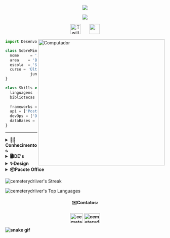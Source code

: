 <p align="center">

  <a href="https://github.com/cemeterydriiver/readme-typing-svg">
    <img src="https://readme-typing-svg.demolab.com/?lines=Ashlyn%20Iero&center=true&width=440&height=45&color=f75c7e&vCenter=true&pause=1000&size=22" /></a>
</p>
<p align="center">

  <a href="https://github.com/cemeterydriiver/readme-typing-svg">
    <img src="https://readme-typing-svg.demolab.com/?lines=Back-end%20web%20e%20app%20developer;Terceiro%20ano%20EM;Técnico%20em%20DS;Sempre%20aprendendo%20coisas%20novas&font=Fira%20Code&center=true&width=440&height=45&color=f75c7e&vCenter=true&pause=1000&size=22" /></a>
</p>

<p align="center">
  &#8287;&#8287;&#8287;&#8287;&#8287;
  <a href="https://twitter.com/ashluvspython"><img width="32px" alt="Twitter" title="Twitter" src="https://i.imgur.com/OXZM1L6.png"/></a>
  &#8287;&#8287;&#8287;&#8287;&#8287;
  <a href="https://discord.com/channels/@me" alt="Discord" title="Discord"><img width="32px" src="https://i.imgur.com/OViZO8J.png"/></a>
  &#8287;&#8287;&#8287;&#8287;&#8287;
</p>
<img src="https://raw.githubusercontent.com/MicaelliMedeiros/micaellimedeiros/master/image/computer-illustration.png" min-width="400px" max-width="400px" width="400px" align="right" alt="Computador">

```js
import Desenvolvedor from 'cemeterydriiver';

class SobreMim extends Desenvolvedor {
  nome     = 'Ashlyn Iero';
  area    = 'Back-end e data science';
  escola  = 'Sesi/Senai';
  curso = 'Último ano do técnico em desenvolvimento de sistemas,
           junto ao 3 ano do ensino médio';
}

class Skills extends Desenvolvedor {
  linguagens  = ['Java', 'Python', 'Java Script'];
  bibliotecas  = ['Pandas', 'NumPy', 'SciPy', 'TensorFlow', 'Scikit-Learn'
                 ,'MatplotLib', 'Keras'];
  frameworks = ['React', 'Vue', 'Fastify', 'Express'];
  api = ['PostMan'];
  devOps = ['Docker'];
  dataBases = ['Mongo', 'MySql', 'FireBase', 'PostGree'];
}
```


---

<div align="left">
  <details>
    <summary><b>👨‍💻Conhecimentos</b></summary>
    <p>
  <img alt="html5" src="https://img.shields.io/badge/-HTML5-E34F26?style=flat-square&logo=html5&logoColor=white" />
  <img alt="CSS" src="https://img.shields.io/badge/-CSS3-1572B6?style=flat-square&logo=CSS3&logoColor=white" />
  <img alt="js" src="https://img.shields.io/badge/-JavaScript-F7DF1E?style=flat-square&logo=CSS3&logoColor=white" />
  <img alt="TypeScript" src="https://img.shields.io/badge/-TypeScript-007ACC?style=flat-square&logo=typescript&logoColor=white" />
  <img alt="React" src="https://img.shields.io/badge/-React-45b8d8?style=flat-square&logo=react&logoColor=white" />
  <img alt="angular" src="https://img.shields.io/badge/-Angular-DD0031?style=flat-square&logo=angular&logoColor=white" />
  <img alt="Nodejs" src="https://img.shields.io/badge/-Nodejs-43853d?style=flat-square&logo=Node.js&logoColor=white" />
  <img alt="java" src="https://img.shields.io/badge/-Java-D35400?style=flat-square&logo=Java&logoColor=white" />
  <img alt="python" src="https://img.shields.io/badge/-Python-3776AB?style=flat-square&logo=Python&logoColor=white" />
  <img alt="MongoDB" src="https://img.shields.io/badge/-MongoDB-13aa52?style=flat-square&logo=mongodb&logoColor=white" />
  <img alt="MySql" src="https://img.shields.io/badge/-MySQL-4479A1?style=flat-square&logo=MySQL&logoColor=white" />
  <img alt="git" src="https://img.shields.io/badge/-Git-F05032?style=flat-square&logo=git&logoColor=white" />
  <img alt="npm" src="https://img.shields.io/badge/-NPM-CB3837?style=flat-square&logo=npm&logoColor=white" />
  <img alt="raspbery" src="https://img.shields.io/badge/-Raspberry-A22846?style=flat-square&logo=RaspberryPi&logoColor=white" />
  <img alt="wordpress" src="https://img.shields.io/badge/-WordPress-21759B?style=flat-square&logo=WordPress&logoColor=white" />
  <img alt="bootstrap" src="https://img.shields.io/badge/-Bootstrap-7952B3?style=flat-square&logo=Bootstrap&logoColor=white" />
  <img alt=".net" src="https://img.shields.io/badge/-.net-512BD4?style=flat-square&logo=.NET&logoColor=white" />
</p>
  </details>
</div>

<div align="left">
  <details>
    <summary><b>🖥IDE's</b></summary>
      <img alt="VsCode" src="https://img.shields.io/badge/-VsCode-007ACC?style=flat-square&logo=Visual Studio Code&logoColor=white" />
      <img alt="NetBeans" src="https://img.shields.io/badge/-NetBeans-1B6AC6?style=flat-square&logo=Apache NetBeans IDE&logoColor=white" />
      <img alt="Android Studio" src="https://img.shields.io/badge/-Android Studio-3DDC84?style=flat-square&logo=Android Studio&logoColor=white" />
      <img alt="Insomnia" src="https://img.shields.io/badge/-Insomnia-4000BF?style=flat-square&logo=Insomnia=white" />
     <img alt="PyCharm" src="https://img.shields.io/badge/-PyCharm-000000?style=flat-square&logo=PyCharm&logoColor=white" />
     <img alt="diagrams.net" src="https://img.shields.io/badge/-diagrams.net-F08705?style=flat-square&logo=diagrams.net&logoColor=white" />
  </details>
</div>

<div align="left">
  <details>
    <summary><b>✨Design</b></summary>
      <img alt="Photoshop" src="https://img.shields.io/badge/-Photoshop-31A8FF?style=flat-square&logo=Adobe Photoshop&logoColor=white" />
      <img alt="Illustrator" src="https://img.shields.io/badge/-Illustrator-FF9A00?style=flat-square&logo=Adobe Illustrator&logoColor=white" />
      <img alt="Lightroom" src="https://img.shields.io/badge/-Lightroom-31A8FF?style=flat-square&logo=Adobe Lightroom&logoColor=white" />
      <img alt="CorelDraw" src="https://img.shields.io/badge/-CorelDraw-428813?style=flat-square&logo=CorelDraw&logoColor=white" />
      <img alt="Figma" src="https://img.shields.io/badge/-Figma-F24E1E?style=flat-square&logo=Figma&logoColor=white" />
      <img alt="Canva" src="https://img.shields.io/badge/-Canva-00C4CC?style=flat-square&logo=Canva&logoColor=white" />
  </details>
</div>
    
<div align="left">
  <details>
    <summary><b>📦Pacote Office</b></summary> 
    <img alt="PowerPoint" src="https://img.shields.io/badge/-PowerPoint-B7472A?style=flat-square&logo=Microsoft PowerPoint&logoColor=white" />
    <img alt="Excel" src="https://img.shields.io/badge/-Excel-217346?style=flat-square&logo=Microsoft Excel&logoColor=white" />
    <img alt="Word" src="https://img.shields.io/badge/-Word-2B579A?style=flat-square&logo=Microsoft Word&logoColor=white" />
  </details>
</div>

![cemeterydriiver's Streak](https://github-readme-streak-stats.herokuapp.com/?user=cemeterydriiver&theme=radical&hide_border=true)

![cemeterydriiver's Top Languages](https://github-readme-stats.vercel.app/api/top-langs/?username=cemeterydriiver&theme=radical&show_icons=true&hide_border=true&layout=compact)

<h4 align="center">✉️Contatos:<h4>
<p align="center">
<a href="https://instagram.com/cemeterydriiver" target="blank" align="center">
<img align="center" src="https://raw.githubusercontent.com/rahuldkjain/github-profile-readme-generator/master/src/images/icons/Social/instagram.svg" alt="cemeterydriiver" height="30" width="40" /></a>
<a href="ashlynierow@gmail.com" target="blank" align="center">
<img align="center" src="https://logosmarcas.net/wp-content/uploads/2020/11/Gmail-Logo.png" alt="cemeterydriiver" height="30" width="50" /></a>
</p>
  


![snake gif](https://github.com/cemeterydriiver/cemeterydriiver/blob/output/github-contribution-grid-snake.svg)
